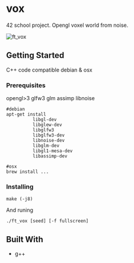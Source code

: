 # vox

42 school project. Opengl voxel world from noise.

![ft_vox](https://github.com/Denis2222/vox/blob/master/example/ft_vox.gif?raw=true)

## Getting Started

C++ code compatible debian & osx

### Prerequisites

opengl>3 glfw3 glm assimp libnoise

```
#debian
apt-get install
          libgl-dev
          libglew-dev
          libglfw3
          libglfw3-dev
          libnoise-dev
          libglm-dev
          libgl1-mesa-dev
          libassimp-dev
          
#osx
brew install ...
```

### Installing


```
make (-j8)
```

And runing

```
./ft_vox [seed] [-f fullscreen]
```

## Built With

* g++
